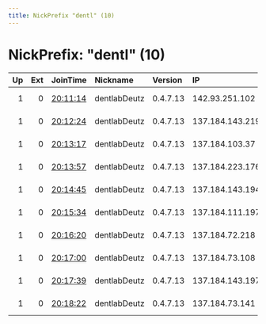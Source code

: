 ```yaml
---
title: NickPrefix "dentl" (10)
---
```


# NickPrefix: "dentl" (10)

|   Up |   Ext | JoinTime                                                                                              | Nickname     | Version   | IP              | AS               | CC   |   ORp |   Dirp | OS    | Contact                                   |   eFamMembers |
|-----:|------:|:------------------------------------------------------------------------------------------------------|:-------------|:----------|:----------------|:-----------------|:-----|------:|-------:|:------|:------------------------------------------|--------------:|
|    1 |     0 | [20:11:14](https://nusenu.github.io/OrNetStats/w/relay/4AD5CACD600129B5CEEC5BA945FC691BCF851EFB.html) | dentlabDeutz | 0.4.7.13  | 142.93.251.102  | DIGITALOCEAN-ASN | us   |  9001 |      0 | Linux | &lt;info.dentlabdeutz1@gmail.com&gt; @ato |            10 |
|    1 |     0 | [20:12:24](https://nusenu.github.io/OrNetStats/w/relay/D149AC85F1B84A0DFBB2CB6DB04A2AD0B57896F1.html) | dentlabDeutz | 0.4.7.13  | 137.184.143.219 | DIGITALOCEAN-ASN | us   |  9001 |      0 | Linux | &lt;info.dentlabdeutz1@gmail.com&gt; @ato |            10 |
|    1 |     0 | [20:13:17](https://nusenu.github.io/OrNetStats/w/relay/22094E1E71A7EC59934E6B9569533217A6E30AE4.html) | dentlabDeutz | 0.4.7.13  | 137.184.103.37  | DIGITALOCEAN-ASN | us   |  9001 |      0 | Linux | &lt;info.dentlabdeutz1@gmail.com&gt; @ato |            10 |
|    1 |     0 | [20:13:57](https://nusenu.github.io/OrNetStats/w/relay/6E263F821F2B267C489D8543B81A5EEAFFAA196A.html) | dentlabDeutz | 0.4.7.13  | 137.184.223.176 | DIGITALOCEAN-ASN | us   |  9001 |      0 | Linux | &lt;info.dentlabdeutz1@gmail.com&gt; @ato |            10 |
|    1 |     0 | [20:14:45](https://nusenu.github.io/OrNetStats/w/relay/3F1E9E4E533559D1D252CFBA7FC0DECA61A8869B.html) | dentlabDeutz | 0.4.7.13  | 137.184.143.194 | DIGITALOCEAN-ASN | us   |  9001 |      0 | Linux | &lt;info.dentlabdeutz1@gmail.com&gt; @ato |            10 |
|    1 |     0 | [20:15:34](https://nusenu.github.io/OrNetStats/w/relay/56A4643CF471F59D63568563D66A21229898537C.html) | dentlabDeutz | 0.4.7.13  | 137.184.111.197 | DIGITALOCEAN-ASN | us   |  9001 |      0 | Linux | &lt;info.dentlabdeutz1@gmail.com&gt; @ato |            10 |
|    1 |     0 | [20:16:20](https://nusenu.github.io/OrNetStats/w/relay/BD0F1E58A4B9A998385CCB7F864FDAE92812D073.html) | dentlabDeutz | 0.4.7.13  | 137.184.72.218  | DIGITALOCEAN-ASN | us   |  9001 |      0 | Linux | &lt;info.dentlabdeutz1@gmail.com&gt; @ato |            10 |
|    1 |     0 | [20:17:00](https://nusenu.github.io/OrNetStats/w/relay/1E696FCFA4B09F0784339A2659927A73DDA421D0.html) | dentlabDeutz | 0.4.7.13  | 137.184.73.108  | DIGITALOCEAN-ASN | us   |  9001 |      0 | Linux | &lt;info.dentlabdeutz1@gmail.com&gt; @ato |            10 |
|    1 |     0 | [20:17:39](https://nusenu.github.io/OrNetStats/w/relay/0C4F7577F9E45148652C251188A55D5522955B3C.html) | dentlabDeutz | 0.4.7.13  | 137.184.143.197 | DIGITALOCEAN-ASN | us   |  9001 |      0 | Linux | &lt;info.dentlabdeutz1@gmail.com&gt; @ato |            10 |
|    1 |     0 | [20:18:22](https://nusenu.github.io/OrNetStats/w/relay/AE5B1B1353F9D8057119615D831D21E3BD9BBE44.html) | dentlabDeutz | 0.4.7.13  | 137.184.73.141  | DIGITALOCEAN-ASN | us   |  9001 |      0 | Linux | &lt;info.dentlabdeutz1@gmail.com&gt; @ato |            10 |
